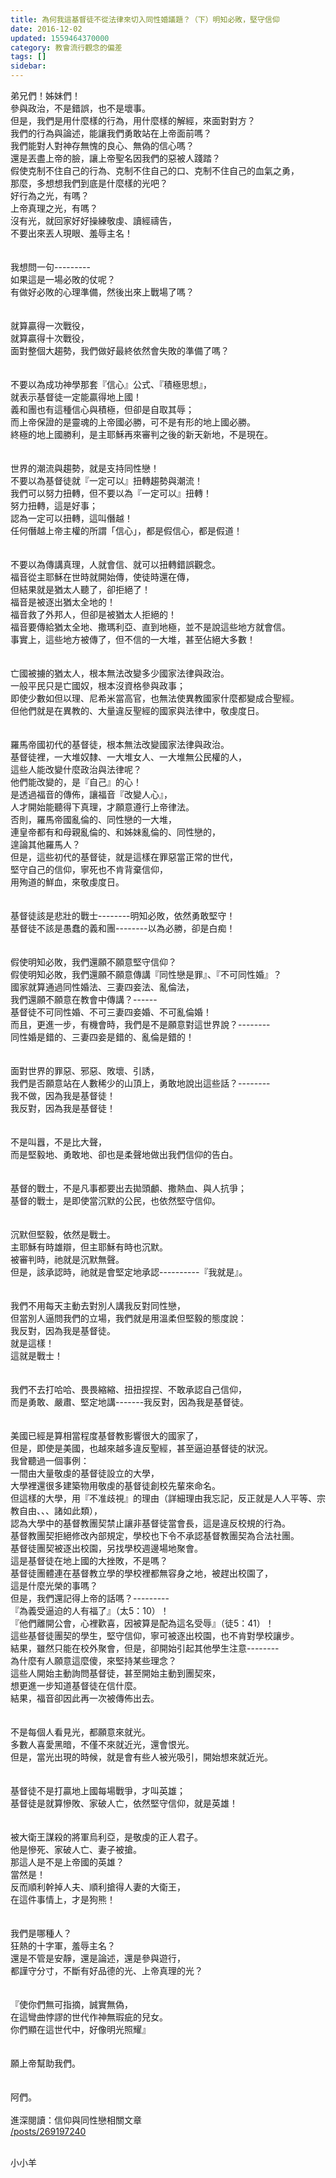 ```yaml
---
title: 為何我這基督徒不從法律來切入同性婚議題？（下）明知必敗，堅守信仰
date: 2016-12-02
updated: 1559464370000
category: 教會流行觀念的偏差
tags: []
sidebar: 
---
```


<p>弟兄們！姊妹們！<br/>
參與政治，不是錯誤，也不是壞事。<br/>
但是，我們是用什麼樣的行為，用什麼樣的解經，來面對對方？<br/>
我們的行為與論述，能讓我們勇敢站在上帝面前嗎？<br/>
我們能對人對神存無愧的良心、無偽的信心嗎？<br/>
還是丟盡上帝的臉，讓上帝聖名因我們的惡被人踐踏？<br/>
<!--more-->假使克制不住自己的行為、克制不住自己的口、克制不住自己的血氣之勇，<br/>
那麼，多想想我們到底是什麼樣的光吧？<br/>
好行為之光，有嗎？<br/>
上帝真理之光，有嗎？<br/>
沒有光，就回家好好操練敬虔、讀經禱告，<br/>
不要出來丟人現眼、羞辱主名！<br/>
<br/>
<br/>
我想問一句---------<br/>
如果這是一場必敗的仗呢？<br/>
有做好必敗的心理準備，然後出來上戰場了嗎？<br/>
<br/>
<br/>
就算贏得一次戰役，<br/>
就算贏得十次戰役，<br/>
面對整個大趨勢，我們做好最終依然會失敗的準備了嗎？<br/>
<br/>
<br/>
不要以為成功神學那套『信心』公式、『積極思想』，<br/>
就表示基督徒一定能贏得地上國！<br/>
義和團也有這種信心與積極，但卻是自取其辱；<br/>
而上帝保證的是靈魂的上帝國必勝，可不是有形的地上國必勝。<br/>
終極的地上國勝利，是主耶穌再來審判之後的新天新地，不是現在。<br/>
<br/>
<br/>
世界的潮流與趨勢，就是支持同性戀！<br/>
不要以為基督徒就『一定可以』扭轉趨勢與潮流！<br/>
我們可以努力扭轉，但不要以為『一定可以』扭轉！<br/>
努力扭轉，這是好事；<br/>
認為一定可以扭轉，這叫僭越！<br/>
任何僭越上帝主權的所謂「信心」，都是假信心，都是假道！<br/>
<br/>
<br/>
不要以為傳講真理，人就會信、就可以扭轉錯誤觀念。<br/>
福音從主耶穌在世時就開始傳，使徒時還在傳，<br/>
但結果就是猶太人聽了，卻拒絕了！<br/>
福音是被逐出猶太全地的！<br/>
福音救了外邦人，但卻是被猶太人拒絕的！<br/>
福音要傳給猶太全地、撒瑪利亞、直到地極，並不是說這些地方就會信。<br/>
事實上，這些地方被傳了，但不信的一大堆，甚至佔絕大多數！<br/>
<br/>
<br/>
亡國被擄的猶太人，根本無法改變多少國家法律與政治。<br/>
一般平民只是亡國奴，根本沒資格參與政事；<br/>
即使少數如但以理、尼希米當高官，也無法使異教國家什麼都變成合聖經。<br/>
但他們就是在異教的、大量違反聖經的國家與法律中，敬虔度日。<br/>
<br/>
<br/>
羅馬帝國初代的基督徒，根本無法改變國家法律與政治。<br/>
基督徒裡，一大堆奴隸、一大堆女人、一大堆無公民權的人，<br/>
這些人能改變什麼政治與法律呢？<br/>
他們能改變的，是『自己』的心！<br/>
是透過福音的傳佈，讓福音『改變人心』，<br/>
人才開始能聽得下真理，才願意遵行上帝律法。<br/>
否則，羅馬帝國亂倫的、同性戀的一大堆，<br/>
連皇帝都有和母親亂倫的、和姊妹亂倫的、同性戀的，<br/>
遑論其他羅馬人？<br/>
但是，這些初代的基督徒，就是這樣在罪惡當正常的世代，<br/>
堅守自己的信仰，寧死也不肯背棄信仰，<br/>
用殉道的鮮血，來敬虔度日。<br/>
<br/>
<br/>
基督徒該是悲壯的戰士--------明知必敗，依然勇敢堅守！<br/>
基督徒不該是愚蠢的義和團--------以為必勝，卻是白痴！<br/>
<br/>
<br/>
假使明知必敗，我們還願不願意堅守信仰？<br/>
假使明知必敗，我們還願不願意傳講『同性戀是罪』、『不可同性婚』？<br/>
國家就算通過同性婚法、三妻四妾法、亂倫法，<br/>
我們還願不願意在教會中傳講？------<br/>
基督徒不可同性婚、不可三妻四妾婚、不可亂倫婚！<br/>
而且，更進一步，有機會時，我們是不是願意對這世界說？--------<br/>
同性婚是錯的、三妻四妾是錯的、亂倫是錯的！<br/>
<br/>
<br/>
面對世界的罪惡、邪惡、敗壞、引誘，<br/>
我們是否願意站在人數稀少的山頂上，勇敢地說出這些話？--------<br/>
我不做，因為我是基督徒！<br/>
我反對，因為我是基督徒！<br/>
<br/>
<br/>
不是叫囂，不是比大聲，<br/>
而是堅毅地、勇敢地、卻也是柔聲地做出我們信仰的告白。<br/>
<br/>
<br/>
基督的戰士，不是凡事都要出去拋頭顱、撒熱血、與人抗爭；<br/>
基督的戰士，是即使當沉默的公民，也依然堅守信仰。<br/>
<br/>
<br/>
沉默但堅毅，依然是戰士。<br/>
主耶穌有時雄辯，但主耶穌有時也沉默。<br/>
被審判時，祂就是沉默無聲。<br/>
但是，該承認時，祂就是會堅定地承認----------『我就是』。<br/>
<br/>
<br/>
我們不用每天主動去對別人講我反對同性戀，<br/>
但當別人逼問我們的立場，我們就是用溫柔但堅毅的態度說：<br/>
我反對，因為我是基督徒。<br/>
就是這樣！<br/>
這就是戰士！<br/>
<br/>
<br/>
我們不去打哈哈、畏畏縮縮、扭扭捏捏、不敢承認自己信仰，<br/>
而是勇敢、嚴肅、堅定地講-------我反對，因為我是基督徒。<br/>
<br/>
<br/>
美國已經是算相當程度基督教影響很大的國家了，<br/>
但是，即使是美國，也越來越多違反聖經，甚至逼迫基督徒的狀況。<br/>
我曾聽過一個事例：<br/>
一間由大量敬虔的基督徒設立的大學，<br/>
大學裡還很多建築物用敬虔的基督徒創校先輩來命名。<br/>
但這樣的大學，用『不准歧視』的理由（詳細理由我忘記，反正就是人人平等、宗教自由、、、諸如此類），<br/>
認為大學中的基督教團契禁止讓非基督徒當會長，這是違反校規的行為。<br/>
基督教團契拒絕修改內部規定，學校也下令不承認基督教團契為合法社團。<br/>
基督徒團契被逐出校園，另找學校週邊場地聚會。<br/>
這是基督徒在地上國的大挫敗，不是嗎？<br/>
基督徒團體連在基督教立學的學校裡都無容身之地，被趕出校園了，<br/>
這是什麼光榮的事嗎？<br/>
但是，我們還記得上帝的話嗎？---------<br/>
『為義受逼迫的人有福了』（太5：10）！<br/>
『他們離開公會，心裡歡喜，因被算是配為這名受辱』（徒5：41）！<br/>
這些基督徒團契的學生，堅守信仰，寧可被逐出校園，也不肯對學校讓步。<br/>
結果，雖然只能在校外聚會，但是，卻開始引起其他學生注意--------<br/>
為什麼有人願意這麼傻，來堅持某些理念？<br/>
這些人開始主動詢問基督徒，甚至開始主動到團契來，<br/>
想更進一步知道基督徒在信什麼。<br/>
結果，福音卻因此再一次被傳佈出去。<br/>
<br/>
<br/>
不是每個人看見光，都願意來就光。<br/>
多數人喜愛黑暗，不僅不來就近光，還會恨光。<br/>
但是，當光出現的時候，就是會有些人被光吸引，開始想來就近光。<br/>
<br/>
<br/>
基督徒不是打贏地上國每場戰爭，才叫英雄；<br/>
基督徒是就算慘敗、家破人亡，依然堅守信仰，就是英雄！<br/>
<br/>
<br/>
被大衛王謀殺的將軍烏利亞，是敬虔的正人君子。<br/>
他是慘死、家破人亡、妻子被搶。<br/>
那這人是不是上帝國的英雄？<br/>
當然是！<br/>
反而順利幹掉人夫、順利搶得人妻的大衛王，<br/>
在這件事情上，才是狗熊！<br/>
<br/>
<br/>
我們是哪種人？<br/>
狂熱的十字軍，羞辱主名？<br/>
還是不管是安靜，還是論述，還是參與遊行，<br/>
都謹守分寸，不斷有好品德的光、上帝真理的光？<br/>
<br/>
<br/>
『使你們無可指摘，誠實無偽，<br/>
在這彎曲悖謬的世代作神無瑕疵的兒女。<br/>
你們顯在這世代中，好像明光照耀』<br/>
<br/>
<br/>
願上帝幫助我們。<br/>
<br/>
<br/>
阿們。<br/>
<br/>
進深閱讀：信仰與同性戀相關文章<br/>
<a href="/posts/269197240" target="_blank">/posts/269197240</a></p>
<p><br/>
小小羊<br/>
<br/>
<br/>
 </p>

